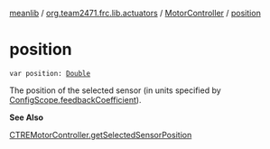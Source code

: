 [meanlib](../../index.md) / [org.team2471.frc.lib.actuators](../index.md) / [MotorController](index.md) / [position](./position.md)

# position

`var position: `[`Double`](https://kotlinlang.org/api/latest/jvm/stdlib/kotlin/-double/index.html)

The position of the selected sensor (in units specified by [ConfigScope.feedbackCoefficient](-config-scope/feedback-coefficient.md)).

**See Also**

[CTREMotorController.getSelectedSensorPosition](#)

